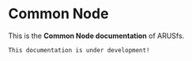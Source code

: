 # Common Node

This is the **Common Node documentation** of ARUSfs.

```{warning}
This documentation is under development!
```